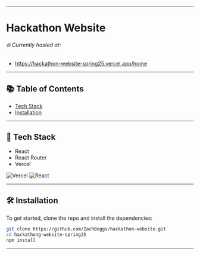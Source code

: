 
---

# Hackathon Website

###### 🌐 Currently hosted at:
- https://hackathon-website-spring25.vercel.app/home

---

## 📚 Table of Contents
- [Tech Stack](#tech-stack)
- [Installation](#installation)

---

<h2 id="tech-stack">🔧 Tech Stack</h2>

- React
- React Router
- Vercel

![Vercel](https://img.shields.io/badge/deployed-Vercel-black?logo=vercel)
![React](https://img.shields.io/badge/Built%20With-React-blue?logo=react)

---

<h2 id="installation">🛠️ Installation</h2>
To get started, clone the repo and install the dependencies:

```bash
git clone https://github.com/ZachBoggs/hackathon-website.git
cd hackathong-website-spring25
npm install
```
---
